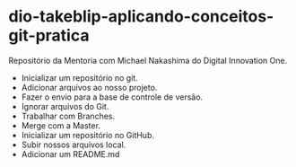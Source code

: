 # dio-takeblip-aplicando-conceitos-git-pratica
Repositório da Mentoria com Michael Nakashima do Digital Innovation One.

* Inicializar um repositório no git.
* Adicionar arquivos ao nosso projeto.
* Fazer o envio para a base de controle de versão.
* Ignorar arquivos do Git.
* Trabalhar com Branches.
* Merge com a Master.
* Inicializar um repositório no GitHub.
* Subir nossos arquivos local.
* Adicionar um README.md
